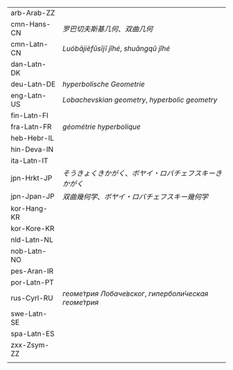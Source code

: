| | |
|-|-|
| arb-Arab-ZZ |  |
| cmn-Hans-CN | _罗巴切夫斯基几何_、_双曲几何_ |
| cmn-Latn-CN | _Luóbājièfūsījī jǐhé_, _shuāngqū jǐhé_ |
| dan-Latn-DK |  |
| deu-Latn-DE | _hyperbolische Geometrie_ |
| eng-Latn-US | _Lobachevskian geometry_, _hyperbolic geometry_ |
| fin-Latn-FI |  |
| fra-Latn-FR | _géométrie hyperbolique_ |
| heb-Hebr-IL |  |
| hin-Deva-IN |  |
| ita-Latn-IT |  |
| jpn-Hrkt-JP | _そうきょくきかがく_、_ボヤイ・ロバチェフスキーきかがく_ |
| jpn-Jpan-JP | _双曲幾何学_、_ボヤイ・ロバチェフスキー幾何学_ |
| kor-Hang-KR |  |
| kor-Kore-KR |  |
| nld-Latn-NL |  |
| nob-Latn-NO |  |
| pes-Aran-IR |  |
| por-Latn-PT |  |
| rus-Cyrl-RU | _геоме́трия Лобаче́вског_, _гиперболи́ческая геоме́трия_ |
| swe-Latn-SE |  |
| spa-Latn-ES |  |
| zxx-Zsym-ZZ |  |
|  |  |
